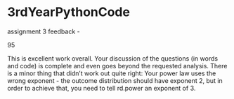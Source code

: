 # 3rdYearPythonCode

assignment 3 feedback -

95

This is excellent work overall. Your discussion of the questions (in words and code) is complete and even goes beyond the requested analysis. There is a minor thing that didn’t work out quite right: Your power law uses the wrong exponent - the outcome distribution should have exponent 2, but in order to achieve that, you need to tell rd.power an exponent of 3. 
